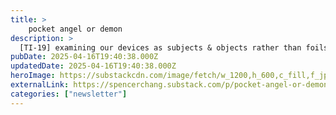 ```yaml
---
title: >
    pocket angel or demon
description: >
  [TI-19] examining our devices as subjects & objects rather than foils
pubDate: 2025-04-16T19:40:38.000Z
updatedDate: 2025-04-16T19:40:38.000Z
heroImage: https://substackcdn.com/image/fetch/w_1200,h_600,c_fill,f_jpg,q_auto:good,fl_progressive:steep,g_auto/https%3A%2F%2Fsubstack-post-media.s3.amazonaws.com%2Fpublic%2Fimages%2F6e1cf851-b452-42dc-8221-24af70d57c60.heic
externalLink: https://spencerchang.substack.com/p/pocket-angel-or-demon
categories: ["newsletter"]
---
```

    